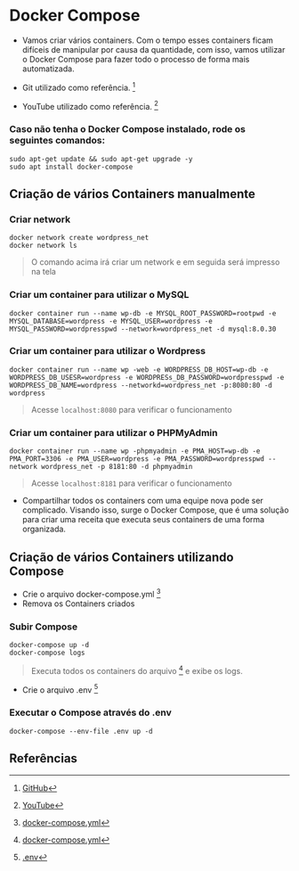 # Docker Compose

- Vamos criar vários containers. Com o tempo esses containers ficam difíceis de manipular por causa da quantidade, com isso, vamos utilizar o Docker Compose para fazer todo o processo de forma mais automatizada.

- Git utilizado como referência. [^1]

- YouTube utilizado como referência. [^2]

### Caso não tenha o Docker Compose instalado, rode os seguintes comandos:

```
sudo apt-get update && sudo apt-get upgrade -y
sudo apt install docker-compose
```
## Criação de vários Containers manualmente

### Criar network

```
docker network create wordpress_net
docker network ls
```

> O comando acima irá criar um network e em seguida será impresso na tela

### Criar um container para utilizar o MySQL

```
docker container run --name wp-db -e MYSQL_ROOT_PASSWORD=rootpwd -e MYSQL_DATABASE=wordpress -e MYSQL_USER=wordpress -e MYSQL_PASSWORD=wordpresspwd --network=wordpress_net -d mysql:8.0.30
```

### Criar um container para utilizar o Wordpress

```
docker container run --name wp -web -e WORDPRESS_DB_HOST=wp-db -e WORDPRESS_DB_USESR=wordpress -e WORDPRESs_DB_PASSWORD=wordpresspwd -e WORDPRESS_DB_NAME=wordpress --networkd=wordpress_net -p:8080:80 -d wordpress
```

> Acesse `localhost:8080` para verificar o funcionamento

### Criar um container para utilizar o PHPMyAdmin

```
docker container run --name wp -phpmyadmin -e PMA_HOST=wp-db -e PMA_PORT=3306 -e PMA_USER=wordpress -e PMA_PASSWORD=wordpresspwd --network wordpress_net -p 8181:80 -d phpmyadmin
```

> Acesse `localhost:8181` para verificar o funcionamento

- Compartilhar todos os containers com uma equipe nova pode ser complicado. Visando isso, surge o Docker Compose, que é uma solução para criar uma receita que executa seus containers de uma forma organizada.

## Criação de vários Containers utilizando Compose

- Crie o arquivo docker-compose.yml [^3]
- Remova os Containers criados

### Subir Compose

```
docker-compose up -d
docker-compose logs
```

> Executa todos os containers do arquivo [^3] e exibe os logs.

- Crie o arquivo .env [^4]

### Executar o Compose através do .env

```
docker-compose --env-file .env up -d
```

## Referências

[^1]: [GitHub](<https://github.com/fabricioveronez/live-docker>)

[^2]: [YouTube](<https://www.youtube.com/watch?v=hue967OT4gw>)

[^3]: [docker-compose.yml](<https://github.com/fabricioveronez/live-docker/blob/main/wodpress/docker-compose.yml>)

[^4]: [.env](<https://github.com/fabricioveronez/live-docker/blob/main/wodpress/.env>)
